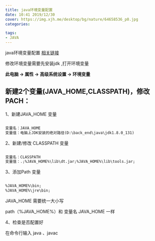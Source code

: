 ```yaml
---
title: java环境变量配置
date: 10:41 2019/12/30
cover: https://img.xjh.me/desktop/bg/nature/64658536_p0.jpg
categories:

tags:
- JAVA
---
```

java环境变量配置 [相关链接](https://www.runoob.com/w3cnote/windows10-java-setup.html)

<!--more-->

<!-- toc -->

修改环境变量需要先安装jdk ,打开环境变量

**此电脑  ->    属性 -> 高级系统设置 -> 环境变量**

## **新建2个变量(JAVA_HOME,CLASSPATH)，修改PACH：**

1、新建JAVA_HOME 变量

```md

变量名：JAVA_HOME
变量值：电脑上JDK安装的绝对路径(D:\back_end\java\jdk1.8.0_131)

```

2、新建/修改 CLASSPATH 变量

```md

变量名：CLASSPATH
变量值：.;%JAVA_HOME%\lib\dt.jar;%JAVA_HOME%\lib\tools.jar;

```

3、添加Path 变量

```md

%JAVA_HOME%\bin;
%JAVA_HOME%\jre\bin;

```

JAVA_HOME 需要统一大小写    

path（%JAVA_HOME%）和 变量名 JAVA_HOME 一样

4、检查是否配置好

在命令行输入 java  、javac 
